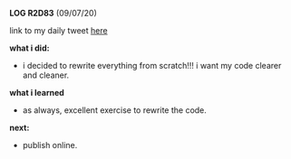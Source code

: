 **LOG R2D83** (09/07/20)

link to my daily tweet [here](https://twitter.com/Nightcoder2/status/1281342086227337216)


**what i did:**

- i decided to rewrite everything from scratch!!! i want my code clearer and cleaner.


**what i learned**

- as always, excellent exercise to rewrite the code.


**next:**

- publish online.
